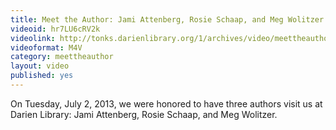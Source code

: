 ```yaml
---
title: Meet the Author: Jami Attenberg, Rosie Schaap, and Meg Wolitzer
videoid: hr7LU6cRV2k
videolink: http://tonks.darienlibrary.org/1/archives/video/meettheauthor/20130702_attenberg_schaap_wolitzer.m4v
videoformat: M4V
category: meettheauthor
layout: video
published: yes
---
```


On Tuesday, July 2, 2013, we were honored to have three authors visit us at Darien Library: Jami Attenberg, Rosie Schaap, and Meg Wolitzer. 